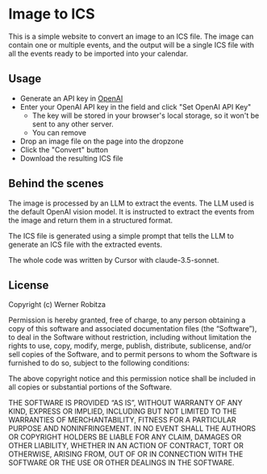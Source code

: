 # Image to ICS

This is a simple website to convert an image to an ICS file.
The image can contain one or multiple events, and the output will be a single ICS file with all the events ready to be imported into your calendar.

## Usage

- Generate an API key in [OpenAI](https://platform.openai.com/api-keys)
- Enter your OpenAI API key in the field and click "Set OpenAI API Key"
  - The key will be stored in your browser's local storage, so it won't be sent to any other server.
  - You can remove
- Drop an image file on the page into the dropzone
- Click the "Convert" button
- Download the resulting ICS file

## Behind the scenes

The image is processed by an LLM to extract the events. The LLM used is the default OpenAI vision model.
It is instructed to extract the events from the image and return them in a structured format.

The ICS file is generated using a simple prompt that tells the LLM to generate an ICS file with the extracted events.

The whole code was written by Cursor with claude-3.5-sonnet.

## License

Copyright (c) Werner Robitza

Permission is hereby granted, free of charge, to any person obtaining a copy of this software and associated documentation files (the “Software”), to deal in the Software without restriction, including without limitation the rights to use, copy, modify, merge, publish, distribute, sublicense, and/or sell copies of the Software, and to permit persons to whom the Software is furnished to do so, subject to the following conditions:

The above copyright notice and this permission notice shall be included in all copies or substantial portions of the Software.

THE SOFTWARE IS PROVIDED “AS IS”, WITHOUT WARRANTY OF ANY KIND, EXPRESS OR IMPLIED, INCLUDING BUT NOT LIMITED TO THE WARRANTIES OF MERCHANTABILITY, FITNESS FOR A PARTICULAR PURPOSE AND NONINFRINGEMENT. IN NO EVENT SHALL THE AUTHORS OR COPYRIGHT HOLDERS BE LIABLE FOR ANY CLAIM, DAMAGES OR OTHER LIABILITY, WHETHER IN AN ACTION OF CONTRACT, TORT OR OTHERWISE, ARISING FROM, OUT OF OR IN CONNECTION WITH THE SOFTWARE OR THE USE OR OTHER DEALINGS IN THE SOFTWARE.
